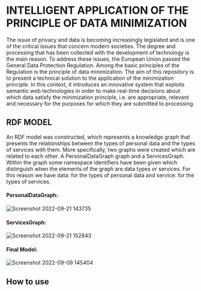 # **INTELLIGENT APPLICATION OF THE PRINCIPLE OF DATA MINIMIZATION**

The issue of privacy and data is becoming increasingly legislated and is one of the critical issues that concern modern societies. The degree and processing that has been collected with the development of technology is the main reason. To address these issues, the European Union passed the General Data Protection Regulation. Among the basic principles of the Regulation is the principle of data minimization. The aim of this repository is to present a technical solution to the application of the minimization principle. In this context, it introduces an innovative system that exploits semantic web technologies in order to make real-time decisions about which data satisfy the minimization principle, i.e. are appropriate, relevant and necessary for the purposes for which they are submitted to processing.

## RDF MODEL 

An RDF model was constructed, which represents a knowledge graph that presents the relationships between the types of personal data and the types of services with them.
More specifically, two graphs were created which are related to each other. A PersonalDataGraph graph and a ServicesGraph. Within the graph some namespace identifiers have been given which distinguish when the elements of the graph are data types or services. For this reason we have data: for the types of personal data and service: for the types of services.

#### PersonalDataGraph:

![Screenshot 2022-09-21 143735](https://user-images.githubusercontent.com/67365815/203770295-b675b1de-0bbe-4056-bf0b-a3dfd6dc45a4.jpg)


#### ServicesGraph:

![Screenshot 2022-09-21 152843](https://user-images.githubusercontent.com/67365815/203770345-dabfc826-7e60-4978-894e-fa1379012491.jpg)


#### Final Model:
![Screenshot 2022-09-09 145404](https://user-images.githubusercontent.com/67365815/203770370-d809e080-2e75-418d-b08d-b2a37fde2509.jpg)

## How to use
